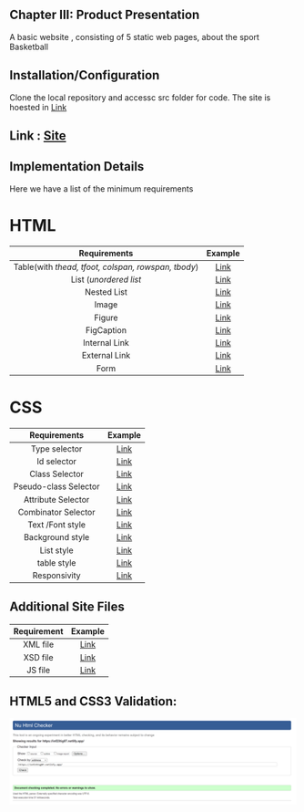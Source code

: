 ## Chapter III: Product Presentation

A basic website , consisting of 5 static web pages, about the sport Basketball

## Installation/Configuration

Clone the local repository and accessc src folder for code. The site is hoested in [Link](https://Netlify.com)

## Link : [Site](https://www.inf23tig07.netlify.app)


## Implementation Details

Here we have a list of the minimum requirements

# HTML

| Requirements | Example |
| :---: | :---: |
| Table(with _thead, tfoot, colspan, rowspan, tbody_) |    [Link](https://github.com/inf23tig07/inf23tig07/blob/main/src/regras.html#L47)   |
| List (*unordered list*|      [Link](https://github.com/inf23tig07/inf23tig07/blob/main/src/portugal.html#L45)   |
| Nested List |    [Link](https://github.com/inf23tig07/inf23tig07/blob/main/src/jogadores.html#L38)   |
| Image |   [Link](https://github.com/inf23tig07/inf23tig07/blob/main/src/portugal.html#L16)   |
| Figure |   [Link](https://github.com/inf23tig07/inf23tig07/blob/main/src/jogadores.html#L40)   |
| FigCaption |   [Link](https://github.com/inf23tig07/inf23tig07/blob/main/src/jogadores.html#L42)   |
| Internal Link |    [Link](https://github.com/inf23tig07/inf23tig07/blob/main/src/jogadores.html#L21)   |
| External Link |    [Link](https://github.com/inf23tig07/inf23tig07/blob/main/src/portugal.html#L78)   |
| Form |    [Link](https://github.com/inf23tig07/inf23tig07/blob/main/src/contacto.html#L38)   |

# CSS 
| Requirements | Example |
| :---: | :---: |
| Type selector |   [Link](https://github.com/inf23tig07/inf23tig07/blob/main/src/css/styles.css#L8)   |
| Id selector |    [Link](https://github.com/inf23tig07/inf23tig07/blob/main/src/css/styles.css#L101)   |
| Class Selector |    [Link](https://github.com/inf23tig07/inf23tig07/blob/main/src/css/styles.css#L107)   |
| Pseudo-class Selector |   [Link](https://github.com/inf23tig07/inf23tig07/blob/main/src/css/styles.css#L204)   |
| Attribute Selector |    [Link](https://github.com/inf23tig07/inf23tig07/blob/main/src/css/styles.css#L557)   |
| Combinator Selector |    [Link](https://github.com/inf23tig07/inf23tig07/blob/main/src/css/styles.css#L374)   |
| Text /Font style |    [Link](https://github.com/inf23tig07/inf23tig07/blob/main/src/css/styles.css#L9)   |
| Background style |    [Link](https://github.com/inf23tig07/inf23tig07/blob/main/src/css/styles.css#L17)   |
| List style |    [Link](https://github.com/inf23tig07/inf23tig07/blob/main/src/css/styles.css#L354)   |
| table style |    [Link](https://github.com/inf23tig07/inf23tig07/blob/main/src/css/styles.css#L390)   |
| Responsivity |    [Link](https://github.com/inf23tig07/inf23tig07/blob/main/src/css/styles.css#L141)   |


## Additional Site Files
| Requirement |  Example |
| :---: | :---: |
| XML file |    [Link](https://github.com/inf23tig07/inf23tig07/blob/main/src/jogadores.xml)   |
| XSD file |    [Link](https://github.com/inf23tig07/inf23tig07/blob/main/src/jogadores.xsd)   |
| JS file |    [Link](https://github.com/inf23tig07/inf23tig07/blob/main/src/js/script.js)   |






## HTML5 and CSS3 Validation: 

![Validation](../img/W3.PNG)
